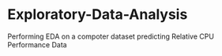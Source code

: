 # Exploratory-Data-Analysis

Performing EDA on a compoter dataset predicting Relative CPU Performance Data 
